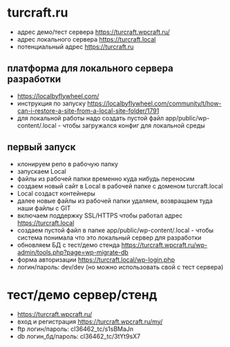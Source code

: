 # turcraft.ru

- адрес демо/тест сервера https://turcraft.wpcraft.ru/
- адрес локального сервера https://turcraft.local
- потенциальный адрес https://turcraft.ru


## платформа для локального сервера разработки
- https://localbyflywheel.com/
- инструкция по запуску https://localbyflywheel.com/community/t/how-can-i-restore-a-site-from-a-local-site-folder/1791
- для локальной работы надо создать пустой файл app/public/wp-content/.local - чтобы загружался конфиг для локальной среды


## первый запуск

- клонируем репо в рабочую папку
- запускаем Local
- файлы из рабочей папки временно куда нибудь переносим
- создаем новый сайт в Local в рабочей папке с доменом turcraft.local
- Local создаст контейнеры
- далее новые файлы из рабочей папки удаляем, возвращаем туда наши файлы с GIT
- включаем поддержку SSL/HTTPS чтобы работал адрес https://turcraft.local
- создаем пустой файл в папке app/public/wp-content/.local - чтобы система понимала что это локальный сервер для разработки
- обновляем БД с тест/демо стенда https://turcraft.wpcraft.ru/wp-admin/tools.php?page=wp-migrate-db
- форма авторизации https://turcraft.local/wp-login.php 
- логин/пароль: dev/dev (но можно использовать свой с тест сервера)


# тест/демо сервер/стенд

- https://turcraft.wpcraft.ru/
- вход и регистрация https://turcraft.wpcraft.ru/my/
- ftp логин/пароль: cl36462_tc/s1sBMaJn
- db логин_бд/пароль: cl36462_tc/3tYt9sX7
